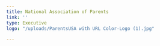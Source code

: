 ```yaml
---
title: National Association of Parents
link: ''
type: Executive
logo: "/uploads/ParentsUSA with URL Color-Logo (1).jpg"

---
```

